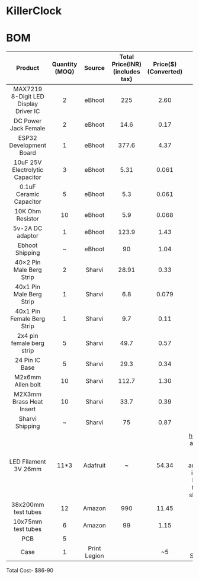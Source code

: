 # KillerClock

# BOM
| Product | Quantity (MOQ) | Source | Total Price(INR)(includes tax) | Price($)(Converted) | Link |
| :-----: | :-----: | :-----: | :-----: | :-----: | :-----: |
| MAX7219 8-Digit LED Display Driver IC | 2 | eBhoot | 225 | 2.60 | [here](https://ebhoot.in/shop-2/ics/driver-interface-ic/max7219-8-digit-led-display-driver-ic/) |
| DC Power Jack Female | 2 | eBhoot | 14.6 | 0.17 | [here](https://ebhoot.in/shop-2/connectors/dc-005-dc-power-jack-female-adapter-pcb-mount-2-1-x-5-5mm/) |
| ESP32 Development Board | 1 | eBhoot | 377.6 | 4.37 | [here](https://ebhoot.in/shop-2/esp-wifi-boards/esp32-development-board-type-c-usb-ch340c-wifi-bluetooth-ultra-low-power-dual-core/) |
| 10uF 25V Electrolytic Capacitor | 3 | eBhoot | 5.31 | 0.061 | [here](https://ebhoot.in/shop-2/electronics-components/capacitors/10uf-25v-electrolytic-capacitor/) |
| 0.1uF Ceramic Capacitor | 5 | eBhoot | 5.3 | 0.061 | [here](https://ebhoot.in/shop-2/electronics-components/capacitors/0-1uf-104-ceramic-capacitor/) |
| 10K Ohm Resistor | 10 | eBhoot | 5.9 | 0.068 | [here](https://ebhoot.in/shop-2/electronics-components/resistors/10k-ohm-0-25watt-carbon-film-resistor/) |
| 5v-2A DC adaptor | 1 | eBhoot | 123.9 | 1.43 | [here](https://ebhoot.in/shop-2/power-supply/adapters/5v-2a-dc-adapter-with-led-dual-pin-dc/) |
| Ebhoot Shipping | ~ | eBhoot | 90 | 1.04 | ~ |
| 40×2 Pin Male Berg Strip | 2 | Sharvi | 28.91 | 0.33 | [here](https://sharvielectronics.com/product/40x2-pin-male-berg-strip-break-away-header-right-angle-2-54mm-pitch/) |
| 40x1 Pin Male Berg Strip | 1 | Sharvi | 6.8 | 0.079 | [here](https://sharvielectronics.com/product/40x1-pin-male-10mm-height-berg-header-straight-2-54mm-pitch/) |
| 40x1 Pin Female Berg Strip | 1 | Sharvi | 9.7 | 0.11 | [here](https://sharvielectronics.com/product/40x1-pin-female-berg-strip-break-away-header-straight-2-54mm-pitch/) |
| 2x4 pin female berg strip | 5 | Sharvi | 49.7 | 0.57 | [here](https://sharvielectronics.com/product/2x4-8pin-female-berg-strip-break-away-header-straight-2-54mm-pitch/) |
| 24 Pin IC Base | 5 | Sharvi | 29.3 | 0.34 | [here](https://sharvielectronics.com/product/24-pin-ic-base-for-dip-24-package/) |
| M2x6mm Allen bolt | 10 | Sharvi | 112.7 | 1.30 | [here](https://sharvielectronics.com/product/m2x6mm-allen-socket-head-cap-bolt-mild-carbon-steel/) |
| M2X3mm Brass Heat Insert | 10 | Sharvi | 33.7 | 0.39 | [here](https://sharvielectronics.com/product/m2x3-mm-brass-heat-set-threaded-round-insert-nut/) |
| Sharvi Shipping | ~ | Sharvi | 75 | 0.87 | ~ |
| LED Filament 3V 26mm | 11*3 | Adafruit | ~ | 54.34 | [here](https://www.adafruit.com/product/5505) (Not available in this size anywhere in India; Inclues tax and shipping) |
| 38x200mm test tubes | 12 | Amazon | 990 | 11.45 | [here](https://amzn.in/d/gJka92f) |
| 10x75mm test tubes | 6 | Amazon | 99 | 1.15 | [here](https://amzn.in/d/571r95v) |
| PCB | 5 | | | | | |
| Case | 1 | Print Legion | | ~5 | Only Shipping |

Total Cost- $86-90
